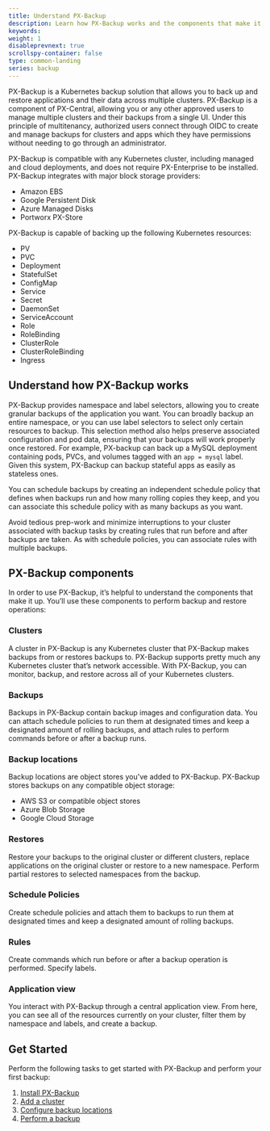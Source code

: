 ```yaml
---
title: Understand PX-Backup
description: Learn how PX-Backup works and the components that make it up.
keywords: 
weight: 1
disableprevnext: true
scrollspy-container: false
type: common-landing
series: backup
---
```


PX-Backup is a Kubernetes backup solution that allows you to back up and restore applications and their data across multiple clusters. PX-Backup is a component of PX-Central, allowing you or any other approved users to manage multiple clusters and their backups from a single UI. Under this principle of multitenancy, authorized users connect through OIDC to create and manage backups for clusters and apps which they have permissions without needing to go through an administrator. 

PX-Backup is compatible with any Kubernetes cluster, including managed and cloud deployments, and does not require PX-Enterprise to be installed. 
PX-Backup integrates with major block storage providers:

* Amazon EBS
* Google Persistent Disk
* Azure Managed Disks
* Portworx PX-Store

PX-Backup is capable of backing up the following Kubernetes resources:

* PV
* PVC
* Deployment
* StatefulSet
* ConfigMap
* Service
* Secret
* DaemonSet
* ServiceAccount
* Role
* RoleBinding
* ClusterRole
* ClusterRoleBinding
* Ingress


## Understand how PX-Backup works

PX-Backup provides namespace and label selectors, allowing you to create granular backups of the application you want. You can broadly backup an entire namespace, or you can use label selectors to select only certain resources to backup. This selection method also helps preserve associated configuration and pod data, ensuring that your backups will work properly once restored. For example, PX-backup can back up a MySQL deployment containing pods, PVCs, and volumes tagged with an `app = mysql` label. Given this system, PX-Backup can backup stateful apps as easily as stateless ones. 
<!-- <??? True? Better validate this step. ???> -->

You can schedule backups by creating an independent schedule policy that defines when backups run and how many rolling copies they keep, and you can associate this schedule policy with as many backups as you want. 

Avoid tedious prep-work and minimize interruptions to your cluster associated with backup tasks by creating rules that run before and after backups are taken. As with schedule policies, you can associate rules with multiple backups. 

## PX-Backup components

<!-- this section now just feels like a rehash of a lot of what was said above with some new information sprinkled in. It does make the components clear though. Perhaps some repetition wouldn't be too harmful in getting these new concepts across. -->
In order to use PX-Backup, it’s helpful to understand the components that make it up. You’ll use these components to perform backup and restore operations: 

### Clusters 

A cluster in PX-Backup is any Kubernetes cluster that PX-Backup makes backups from or restores backups to. PX-Backup supports pretty much any Kubernetes cluster that’s network accessible. With PX-Backup, you can monitor, backup, and restore across all of your Kubernetes clusters.

### Backups

Backups in PX-Backup contain backup images and configuration data. You can attach schedule policies to run them at designated times and keep a designated amount of rolling backups, and attach rules to perform commands before or after a backup runs. 

### Backup locations

Backup locations are object stores you've added to PX-Backup. PX-Backup stores backups on any compatible object storage:

* AWS S3 or compatible object stores
* Azure Blob Storage
* Google Cloud Storage

### Restores

Restore your backups to the original cluster or different clusters, replace applications on the original cluster or restore to a new namespace. Perform partial restores to selected namespaces from the backup. 

### Schedule Policies

Create schedule policies and attach them to backups to run them at designated times and keep a designated amount of rolling backups. 

### Rules 

Create commands which run before or after a backup operation is performed. Specify labels.

### Application view

<!-- This doesn't really fit here, need to find a better place -->
You interact with PX-Backup through a central application view. From here, you can see all of the resources currently on your cluster, filter them by namespace and labels, and create a backup. 

## Get Started

Perform the following tasks to get started with PX-Backup and perform your first backup:

1. [Install PX-Backup](/install)
2. [Add a cluster](/use-px-backup/cluster/)
3. [Configure backup locations](/configure-backup-locations)
4. [Perform a backup](/perform-backup)
